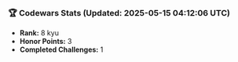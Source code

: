 ### 🏆 Codewars Stats (Updated: 2025-05-15 04:12:06 UTC)

- **Rank:** 8 kyu
- **Honor Points:** 3
- **Completed Challenges:** 1
